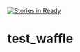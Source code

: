 [![Stories in Ready](https://badge.waffle.io/ipmsteven/test_waffle.png?label=ready&title=Ready)](https://waffle.io/ipmsteven/test_waffle)
# test_waffle
